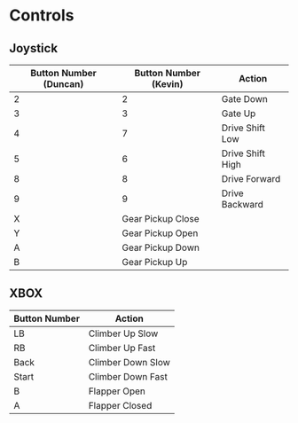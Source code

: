 # Controls
## Joystick

Button Number (Duncan) | Button Number (Kevin) | Action
------------- | ------------- | ------
2 | 2 | Gate Down
3 | 3 | Gate Up
4 | 7 | Drive Shift Low
5 | 6 | Drive Shift High
8 | 8 | Drive Forward
9 | 9 | Drive Backward
X | Gear Pickup Close
Y | Gear Pickup Open
A | Gear Pickup Down
B | Gear Pickup Up

## XBOX

Button Number | Action
------------- | ------
LB | Climber Up Slow
RB | Climber Up Fast
Back | Climber Down Slow
Start | Climber Down Fast
B | Flapper Open
A | Flapper Closed
